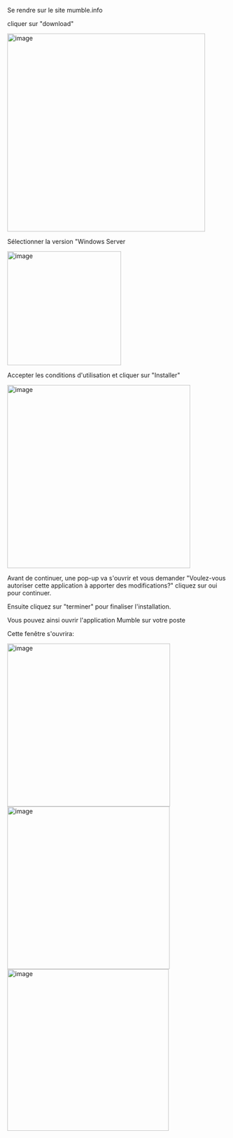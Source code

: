Se rendre sur le site mumble.info

cliquer sur "download" 

<img width="452" alt="image" src="https://github.com/user-attachments/assets/9853defa-bbe0-4a49-a842-8eea2cd06f38">

Sélectionner la version "Windows Server

<img width="260" alt="image" src="https://github.com/user-attachments/assets/f69a36a4-249c-429f-80d2-054bd3fc120e">

Accepter les conditions d'utilisation et cliquer sur "Installer"

<img width="418" alt="image" src="https://github.com/user-attachments/assets/78aa3dfa-794f-49b4-acff-e3909bd633db">

Avant de continuer, une pop-up va s'ouvrir et vous demander "Voulez-vous autoriser cette application à apporter des modifications?" cliquez sur oui pour continuer.

Ensuite cliquez sur "terminer" pour finaliser l'installation.


Vous pouvez ainsi ouvrir l'application Mumble sur votre poste 

Cette fenêtre s'ouvrira:

<img width="372" alt="image" src="https://github.com/user-attachments/assets/04c78fc7-9f30-4b44-95b9-2c1e0c305777">

<img width="371" alt="image" src="https://github.com/user-attachments/assets/f1efd88b-d30a-474f-bc89-3caeba080e89">


<img width="369" alt="image" src="https://github.com/user-attachments/assets/0b5f8428-9535-4cf0-b2fb-059db1428157">


